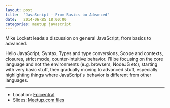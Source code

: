 ```yaml
---
layout: post
title:  "JavaScript – From Basics to Advanced"
date:   2014-06-25 18:00:00
categories: meetup javascript
---
```

Mike Lockett leads a discussion on general JavaScript, from basics to advanced.

Hello JavaScript, Syntax, Types and type conversions, Scope and contexts, closures, strict mode, counter-intuitive behavior. I'll be focusing on the core language and not the environments (e.g. browsers, NodeJS etc), starting with very basic stuff, then gradually moving to advanced stuff, especially highlighting things where JavaScript's behavior is different from other languages. 

---
* Location: [Epicentral](http://maps.google.com/maps?f=q&hl=en&q=409+North+Tejon+Street%2C+Colorado+Springs%2C+CO%2C+80903%2C+us)
* Slides: [Meetup.com files](http://files.meetup.com/13262772/Core%20JavaScript%20Pt%201.pptx)